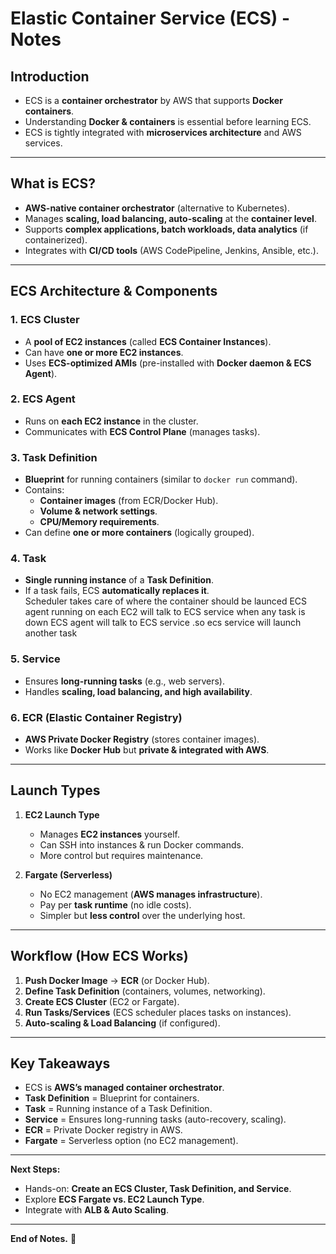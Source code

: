 # **Elastic Container Service (ECS) - Notes**  

## **Introduction**  
- ECS is a **container orchestrator** by AWS that supports **Docker containers**.  
- Understanding **Docker & containers** is essential before learning ECS.  
- ECS is tightly integrated with **microservices architecture** and AWS services.  

---  

## **What is ECS?**  
- **AWS-native container orchestrator** (alternative to Kubernetes).  
- Manages **scaling, load balancing, auto-scaling** at the **container level**.  
- Supports **complex applications, batch workloads, data analytics** (if containerized).  
- Integrates with **CI/CD tools** (AWS CodePipeline, Jenkins, Ansible, etc.).  

---  

## **ECS Architecture & Components**  

### **1. ECS Cluster**  
- A **pool of EC2 instances** (called **ECS Container Instances**).  
- Can have **one or more EC2 instances**.  
- Uses **ECS-optimized AMIs** (pre-installed with **Docker daemon & ECS Agent**).  

### **2. ECS Agent**  
- Runs on **each EC2 instance** in the cluster.  
- Communicates with **ECS Control Plane** (manages tasks).  

### **3. Task Definition**  
- **Blueprint** for running containers (similar to `docker run` command).  
- Contains:  
  - **Container images** (from ECR/Docker Hub).  
  - **Volume & network settings**.  
  - **CPU/Memory requirements**.  
- Can define **one or more containers** (logically grouped).  

### **4. Task**  

- **Single running instance** of a **Task Definition**.  
- If a task fails, ECS **automatically replaces it**.  
Scheduler takes care of where the container should be launced
ECS agent running on each EC2 will talk to ECS service
when any task is down ECS agent will talk to ECS service .so ecs service will launch another task


### **5. Service**  
- Ensures **long-running tasks** (e.g., web servers).  
- Handles **scaling, load balancing, and high availability**.  

### **6. ECR (Elastic Container Registry)**  
- **AWS Private Docker Registry** (stores container images).  
- Works like **Docker Hub** but **private & integrated with AWS**.  

---  

## **Launch Types**  
1. **EC2 Launch Type**  
   - Manages **EC2 instances** yourself.  
   - Can SSH into instances & run Docker commands.  
   - More control but requires maintenance.  

2. **Fargate (Serverless)**  
   - No EC2 management (**AWS manages infrastructure**).  
   - Pay per **task runtime** (no idle costs).  
   - Simpler but **less control** over the underlying host.  

---  

## **Workflow (How ECS Works)**  
1. **Push Docker Image** → **ECR** (or Docker Hub).  
2. **Define Task Definition** (containers, volumes, networking).  
3. **Create ECS Cluster** (EC2 or Fargate).  
4. **Run Tasks/Services** (ECS scheduler places tasks on instances).  
5. **Auto-scaling & Load Balancing** (if configured).  

---  

## **Key Takeaways**  
- ECS is **AWS’s managed container orchestrator**.  
- **Task Definition** = Blueprint for containers.  
- **Task** = Running instance of a Task Definition.  
- **Service** = Ensures long-running tasks (auto-recovery, scaling).  
- **ECR** = Private Docker registry in AWS.  
- **Fargate** = Serverless option (no EC2 management).  

---  
**Next Steps:**  
- Hands-on: **Create an ECS Cluster, Task Definition, and Service**.  
- Explore **ECS Fargate vs. EC2 Launch Type**.  
- Integrate with **ALB & Auto Scaling**.  

---  
**End of Notes.** 🚀
